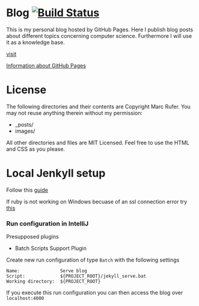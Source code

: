 Blog [![Build Status](https://travis-ci.org/rufer7/rufer7.github.io.svg?branch=master)](https://travis-ci.org/rufer7/rufer7.github.io)
===

This is my personal blog hosted by GitHub Pages. Here I publish blog posts about different topics concerning computer science. Furthermore I will use it as a knowledge base.

[visit](http://rufer7.github.io/)


[Information about GitHub Pages](https://help.github.com/categories/github-pages-basics/)


License
===

The following directories and their contents are Copyright Marc Rufer. You may not reuse anything therein without my permission:

* _posts/
* images/

All other directories and files are MIT Licensed. Feel free to use the HTML and CSS as you please.


Local Jenkyll setup
===

Follow this [guide](https://help.github.com/articles/using-jekyll-with-pages/)

If ruby is not working on Windows becuase of an ssl connection error try [this](https://gist.github.com/luislavena/f064211759ee0f806c88)

### Run configuration in IntelliJ

Presupposed plugins
* Batch Scripts Support Plugin

Create new run configuration of type `Batch` with the following settings

    Name:               Serve blog
    Script:             ${PROJECT_ROOT}/jekyll_serve.bat
    Working directory:  ${PROJECT_ROOT}


If you execute this run configuration you can then access the blog over `localhost:4000`
